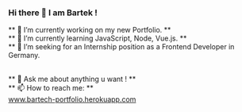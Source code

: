 ### Hi there  👋 I am Bartek ! 
** 🔭 I’m currently working on my new Portfolio. ** <br/>
** 🌱 I’m currently learning JavaScript, Node, Vue.js. **  <br/>
** 👯 I’m seeking for an Internship position as a Frontend Developer in Germany.  <br/><br/>


** 💬 Ask me about anything u want !  ** <br/>
** 📫 How to reach me: ** <br/>
www.bartech-portfolio.herokuapp.com 
<!--
**Bartheus/Bartheus** is a ✨ _special_ ✨ repository because its `README.md` (this file) appears on your GitHub profile.

Here are some ideas to get you started:

- 🔭 I’m currently working on ...
- 🌱 I’m currently learning ...
- 👯 I’m looking to collaborate on ...
- 🤔 I’m looking for help with ...
- 💬 Ask me about ...
- 📫 How to reach me: ...
- 😄 Pronouns: ...
- ⚡ Fun fact: ...
-->
